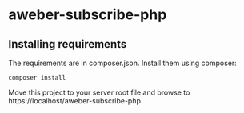 # aweber-subscribe-php


## Installing requirements

The requirements are in composer.json. Install them using composer:

`composer install`

Move this project to your server root file and browse to
https://localhost/aweber-subscribe-php
